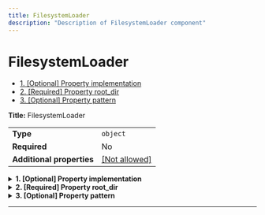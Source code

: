 ```yaml
---
title: FilesystemLoader
description: "Description of FilesystemLoader component"
---
```

# FilesystemLoader

- [1. [Optional] Property implementation](#implementation)
- [2. [Required] Property root_dir](#root_dir)
- [3. [Optional] Property pattern](#pattern)

**Title:** FilesystemLoader

|                           |                                                         |
| ------------------------- | ------------------------------------------------------- |
| **Type**                  | `object`                                                |
| **Required**              | No                                                      |
| **Additional properties** | [[Not allowed]](# "Additional Properties not allowed.") |

<details>
<summary>
<strong> <a name="implementation"></a>1. [Optional] Property implementation</strong>  

</summary>
<blockquote>

|              |         |
| ------------ | ------- |
| **Type**     | `const` |
| **Required** | No      |

Specific value: `"FilesystemLoader"`

</blockquote>
</details>

<details>
<summary>
<strong> <a name="root_dir"></a>2. [Required] Property root_dir</strong>  

</summary>
<blockquote>

**Title:** Root Dir

|              |          |
| ------------ | -------- |
| **Type**     | `string` |
| **Required** | Yes      |

</blockquote>
</details>

<details>
<summary>
<strong> <a name="pattern"></a>3. [Optional] Property pattern</strong>  

</summary>
<blockquote>

**Title:** Pattern

|              |          |
| ------------ | -------- |
| **Type**     | `string` |
| **Required** | No       |
| **Default**  | `"**/*"` |

</blockquote>
</details>

----------------------------------------------------------------------------------------------------------------------------
